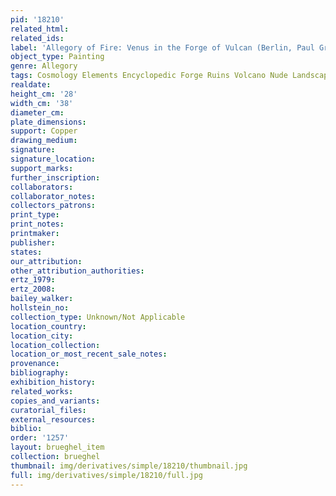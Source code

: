 ```yaml
---
pid: '18210'
related_html: 
related_ids: 
label: 'Allegory of Fire: Venus in the Forge of Vulcan (Berlin, Paul Graupe)'
object_type: Painting
genre: Allegory
tags: Cosmology Elements Encyclopedic Forge Ruins Volcano Nude Landscape Armor
realdate: 
height_cm: '28'
width_cm: '38'
diameter_cm: 
plate_dimensions: 
support: Copper
drawing_medium: 
signature: 
signature_location: 
support_marks: 
further_inscription: 
collaborators: 
collaborator_notes: 
collectors_patrons: 
print_type: 
print_notes: 
printmaker: 
publisher: 
states: 
our_attribution: 
other_attribution_authorities: 
ertz_1979: 
ertz_2008: 
bailey_walker: 
hollstein_no: 
collection_type: Unknown/Not Applicable
location_country: 
location_city: 
location_collection: 
location_or_most_recent_sale_notes: 
provenance: 
bibliography: 
exhibition_history: 
related_works: 
copies_and_variants: 
curatorial_files: 
external_resources: 
biblio: 
order: '1257'
layout: brueghel_item
collection: brueghel
thumbnail: img/derivatives/simple/18210/thumbnail.jpg
full: img/derivatives/simple/18210/full.jpg
---
```


